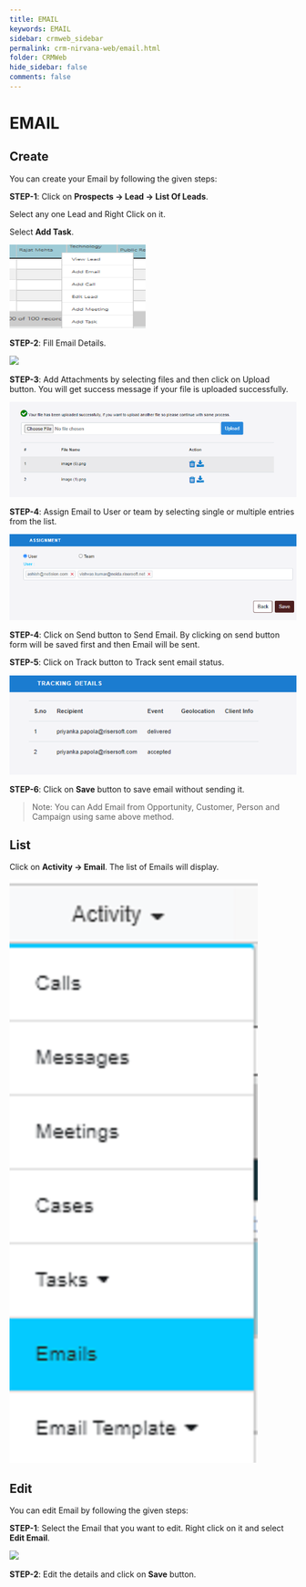 ```yaml
---
title: EMAIL
keywords: EMAIL
sidebar: crmweb_sidebar
permalink: crm-nirvana-web/email.html
folder: CRMWeb
hide_sidebar: false
comments: false
---
```


# EMAIL

## Create

You can create your Email by following the given steps:

**STEP-1**: Click on **Prospects → Lead → List Of Leads**.

Select any one Lead and Right Click on it.

Select **Add Task**.


![](/images/email-create.png)



**STEP-2**:  Fill Email Details.

![](/images/email-detail.png)


**STEP-3**:  Add Attachments by selecting files and then click on Upload button. You will get success message if your file is uploaded successfully.

![](/images/email-image.png)

**STEP-4**:  Assign Email to User or team by selecting single or multiple entries from the list.

![](/images/email-assignment.png)

**STEP-4**: Click on Send button to Send Email. By clicking on send button form will be saved first and then Email will be sent.

**STEP-5**: Click on Track button to Track sent email status.


![](/images/email-track.png)



**STEP-6**: Click on **Save** button to save email without sending it.

>Note: You can Add Email from Opportunity, Customer, Person and Campaign using same above method.


## List

Click on **Activity → Email**. The list of Emails will display.



![](/images/email-list.png)









## Edit

You can edit Email by following the given steps:

**STEP-1**: Select the Email that you want to edit. Right click on it and select **Edit Email**.


![](/images/email-edit.png)


**STEP-2**: Edit the details and click on **Save** button.
